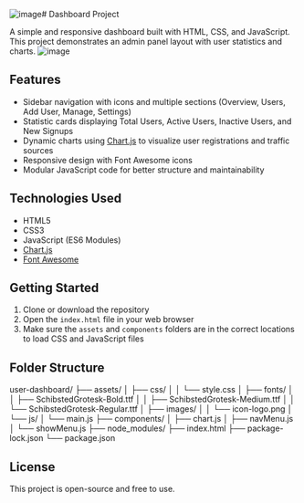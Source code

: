 ![image](https://github.com/user-attachments/assets/8641fd6f-c491-463f-b399-9cff4a596c81)# Dashboard Project

A simple and responsive dashboard built with HTML, CSS, and JavaScript.  
This project demonstrates an admin panel layout with user statistics and charts.
![image](https://github.com/user-attachments/assets/f9e2b2ca-cba9-459c-a800-7c5909119303)

## Features

- Sidebar navigation with icons and multiple sections (Overview, Users, Add User, Manage, Settings)  
- Statistic cards displaying Total Users, Active Users, Inactive Users, and New Signups  
- Dynamic charts using [Chart.js](https://www.chartjs.org/) to visualize user registrations and traffic sources  
- Responsive design with Font Awesome icons  
- Modular JavaScript code for better structure and maintainability  

## Technologies Used

- HTML5  
- CSS3  
- JavaScript (ES6 Modules)  
- [Chart.js](https://www.chartjs.org/)  
- [Font Awesome](https://fontawesome.com/)  

## Getting Started

1. Clone or download the repository  
2. Open the `index.html` file in your web browser  
3. Make sure the `assets` and `components` folders are in the correct locations to load CSS and JavaScript files  

## Folder Structure

user-dashboard/
├── assets/
│   ├── css/
│   │   └── style.css
│   ├── fonts/
│   │   ├── SchibstedGrotesk-Bold.ttf
│   │   ├── SchibstedGrotesk-Medium.ttf
│   │   └── SchibstedGrotesk-Regular.ttf
│   ├── images/
│   │   └── icon-logo.png
│   └── js/
│       └── main.js
├── components/
│   ├── chart.js
│   ├── navMenu.js
│   └── showMenu.js
├── node_modules/
├── index.html
├── package-lock.json
└── package.json


## License

This project is open-source and free to use.

